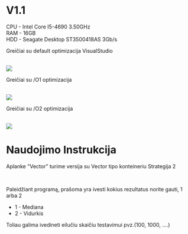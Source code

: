 # V1.1

CPU - Intel Core I5-4690 3.50GHz <br/>
RAM - 16GB <br/>
HDD - Seagate Desktop ST3500418AS 3Gb/s <br/>

<p>Greičiai su default optimizacija VisualStudio </p></br>
<img src="https://imgur.com/amzB1im.jpg"/>

<p>Greičiai su /O1 optimizacija </p></br>
<img src="https://imgur.com/d0TALNp.jpg"/>


<p>Greičiai su /O2 optimizacija </p></br>
<img src="https://imgur.com/9vLcBcA.jpg"/>
  
# Naudojimo Instrukcija

<p>Aplanke "Vector" turime versija su Vector tipo konteineriu Strategija 2</p><br/>

<p> Paleidžiant programą, prašoma yra ivesti  kokius rezultatus norite gauti, 1 arba 2<p/>

* 1 - Mediana
* 2 - Vidurkis

<p>Toliau galima ivedineti eilučiu skaičiu testavimui pvz.(100, 1000, ....) <p/>
